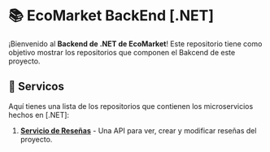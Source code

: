 # 📚 EcoMarket BackEnd [.NET]

¡Bienvenido al **Backend de .NET de EcoMarket**! Este repositorio tiene como objetivo mostrar los repositorios que componen el Bakcend de este proyecto. 

## 🧩 Servicos

Aquí tienes una lista de los repositorios que contienen los microservicios hechos en [.NET]:

1. [**Servicio de Reseñas**](https://github.com/INNOVAPS-ARQUI-2024/ecomarket-servicio-resenias/blob/main/README.md) - Una API para ver, crear y modificar reseñas del proyecto.
